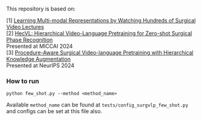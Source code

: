 This repository is based on:

[1] [Learning Multi-modal Representations by Watching Hundreds of Surgical Video Lectures](https://arxiv.org/abs/2307.15220)          
[2] [HecVL: Hierarchical Video-Language Pretraining for Zero-shot Surgical Phase Recognition](https://arxiv.org/abs/2405.10075)       
Presented at MICCAI 2024           
[3] [Procedure-Aware Surgical Video-language Pretraining with Hierarchical Knowledge Augmentation](https://arxiv.org/abs/2410.00263)           
Presented at NeurIPS 2024   

### How to run
```
python few_shot.py --method <method_name>
```

Available `method_name` can be found at `tests/config_surgvlp_few_shot.py` and configs can be set at this file also. 